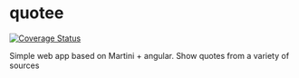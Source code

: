 quotee
======
[![Coverage Status](https://coveralls.io/repos/jacob-meacham/quotee/badge.png)](https://coveralls.io/r/jacob-meacham/quotee)

Simple web app based on Martini + angular. Show quotes from a variety of sources

